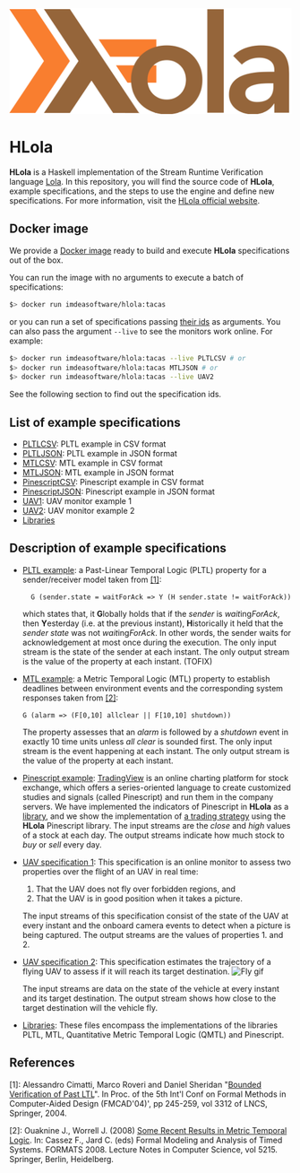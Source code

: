 [![HLola logo](hlola.png)](https://software.imdea.org/hlola/)
# HLola

**HLola** is a Haskell implementation of the Stream Runtime Verification language [Lola](https://software.imdea.org/~cesar/publication/2005-dangelo05lola/).
In this repository, you will find the source code of **HLola**, example specifications, and the steps to use the engine and define new specifications.
For more information, visit the [HLola official website](https://software.imdea.org/hlola).

## Docker image

We provide a [Docker image](https://hub.docker.com/r/imdeasoftware/hlola) ready to build and execute **HLola** specifications out of the box.

You can run the image with no arguments to execute a batch of specifications:
```bash
$> docker run imdeasoftware/hlola:tacas
```
or you can run a set of specifications passing [their ids](#list-of-example-specifications) as arguments. You can also pass the argument `--live` to see the monitors work online. For example:
```bash
$> docker run imdeasoftware/hlola:tacas --live PLTLCSV # or
$> docker run imdeasoftware/hlola:tacas MTLJSON # or
$> docker run imdeasoftware/hlola:tacas --live UAV2
```
See the following section to find out the specification ids.

## List of example specifications
- [PLTLCSV](https://software.imdea.org/hlola/specs.html#PLTLCSV): PLTL example in CSV format
- [PLTLJSON](https://software.imdea.org/hlola/specs.html#PLTLJSON): PLTL example in JSON format
- [MTLCSV](https://software.imdea.org/hlola/specs.html#MTLCSV): MTL example in CSV format
- [MTLJSON](https://software.imdea.org/hlola/specs.html#MTLJSON): MTL example in JSON format
- [PinescriptCSV](https://software.imdea.org/hlola/specs.html#PinescriptCSV): Pinescript example in CSV format
- [PinescriptJSON](https://software.imdea.org/hlola/specs.html#PinescriptJSON): Pinescript example in JSON format
- [UAV1](https://software.imdea.org/hlola/specs.html#UAV1): UAV monitor example 1
- [UAV2](https://software.imdea.org/hlola/specs.html#UAV2): UAV monitor example 2
- [Libraries](https://software.imdea.org/hlola/specs.html#Libraries)

## Description of example specifications
- [PLTL example](https://software.imdea.org/hlola/specs.html#PLTLCSV): a Past-Linear Temporal Logic (PLTL) property for a sender/receiver model taken from [[1]](#references):
  ```
    G (sender.state = waitForAck => Y (H sender.state != waitForAck))
  ```
  which states that, it **G**lobally holds that if the _sender_ is *wait*ing*ForAck*, then **Y**esterday (i.e. at the previous instant), **H**istorically it held that the _sender state_ was not *wait*ing*ForAck*.
  In other words, the sender waits for acknowledgement at most once during the execution.
  The only input stream is the state of the sender at each instant.
  The only output stream is the value of the property at each instant. (TOFIX)

- [MTL example](https://software.imdea.org/hlola/specs.html#MTLCSV): a Metric Temporal Logic (MTL) property to establish deadlines between environment events and the corresponding system responses taken from [[2]](#references):
  ```
  G (alarm => (F[0,10] allclear || F[10,10] shutdown))
  ```
  The property assesses that an _alarm_ is followed by a _shutdown_ event in exactly 10 time units unless _all clear_ is sounded first.
  The only input stream is the event happening at each instant.
  The only output stream is the value of the property at each instant.

- [Pinescript example](https://software.imdea.org/hlola/specs.html#PinescriptCSV): [TradingView](https://www.tradingview.com/) is an online charting platform for stock exchange, which offers a series-oriented language to create customized studies and signals (called Pinescript) and run them in the company servers.
  We have implemented the indicators of Pinescript in **HLola** as a [library](https://software.imdea.org/hlola/specs.html#Libraries), and we show the implementation of [a trading strategy](https://www.tradingview.com/script/DushajXt-MACD-Strategy/) using the **HLola** Pinescript library.
  The input streams are the _close_ and _high_ values of a stock at each day.
  The output streams indicate how much stock to _buy_ or _sell_ every day.

- [UAV specification 1](https://software.imdea.org/hlola/specs.html#UAV1): This specification is an online monitor to assess two properties over the flight of an UAV in real time:
  1. That the UAV does not fly over forbidden regions, and
  2. That the UAV is in good position when it takes a picture.

  The input streams of this specification consist of the state of the UAV at every instant and the onboard camera events to detect when a picture is being captured.
  The output streams are the values of properties 1. and 2.

- [UAV specification 2](https://software.imdea.org/hlola/specs.html#UAV2): This specification estimates the trajectory of a flying UAV to assess if it will reach its target destination.
  ![Fly gif](fly.gif "Fly gif")

  The input streams are data on the state of the vehicle at every instant and its target destination.
  The output stream shows how close to the target destination will the vehicle fly.

- [Libraries](https://software.imdea.org/hlola/specs.html#Libraries): These files encompass the implementations of the libraries PLTL, MTL, Quantitative Metric Temporal Logic (QMTL) and Pinescript.

## References
[1]: Alessandro Cimatti, Marco Roveri and Daniel Sheridan "[Bounded Verification of Past LTL](https://link.springer.com/chapter/10.1007/978-3-540-30494-4_18)".  In Proc. of the 5th Int'l  Conf on Formal Methods in Computer-Aided Design
(FMCAD'04)', pp 245-259, vol 3312 of LNCS, Springer, 2004.

[2]: Ouaknine J., Worrell J. (2008) [Some Recent Results in Metric Temporal Logic](https://link.springer.com/chapter/10.1007/978-3-540-85778-5_1). In: Cassez F., Jard C. (eds) Formal Modeling and Analysis of Timed Systems. FORMATS 2008. Lecture Notes in Computer Science, vol 5215. Springer, Berlin, Heidelberg.
